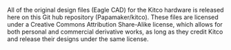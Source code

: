 All of the original design files (Eagle CAD) for the Kitco hardware is released here on this Git hub repository (Papamaker/kitco). These files are licensed under a Creative Commons Attribution Share-Alike license, which allows for both personal and commercial derivative works, as long as they credit Kitco and release their designs under the same license.
